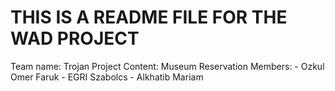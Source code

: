 # THIS IS A README FILE FOR THE WAD PROJECT
Team name: Trojan
Project Content: Museum Reservation
Members: - Ozkul Omer Faruk
         - EGRI Szabolcs
         - Alkhatib Mariam
